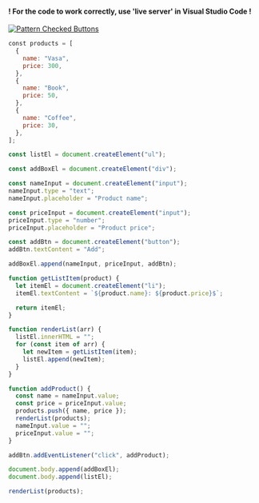 #### ! For the code to work correctly, use 'live server' in Visual Studio Code !
[![Pattern Checked Buttons](https://github.com/AndriiKot/VanillaJS__Cooks/blob/main/_002_render_and_add_DOM-elements/__demo__/__v1_0_0__.png)](https://github.com/AndriiKot/VanillaJS__Cooks/blob/main/_002_render_and_add_DOM-elements/_00-0__Best__Praxe__)
```js
﻿const products = [
  {
    name: "Vasa",
    price: 300,
  },
  {
    name: "Book",
    price: 50,
  },
  {
    name: "Coffee",
    price: 30,
  },
];

const listEl = document.createElement("ul");

const addBoxEl = document.createElement("div");

const nameInput = document.createElement("input");
nameInput.type = "text";
nameInput.placeholder = "Product name";

const priceInput = document.createElement("input");
priceInput.type = "number";
priceInput.placeholder = "Product price";

const addBtn = document.createElement("button");
addBtn.textContent = "Add";

addBoxEl.append(nameInput, priceInput, addBtn);

function getListItem(product) {
  let itemEl = document.createElement("li");
  itemEl.textContent = `${product.name}: ${product.price}$`;

  return itemEl;
}

function renderList(arr) {
  listEl.innerHTML = "";
  for (const item of arr) {
    let newItem = getListItem(item);
    listEl.append(newItem);
  }
}

function addProduct() {
  const name = nameInput.value;
  const price = priceInput.value;
  products.push({ name, price });
  renderList(products);
  nameInput.value = "";
  priceInput.value = "";
}

addBtn.addEventListener("click", addProduct);

document.body.append(addBoxEl);
document.body.append(listEl);

renderList(products);
```
